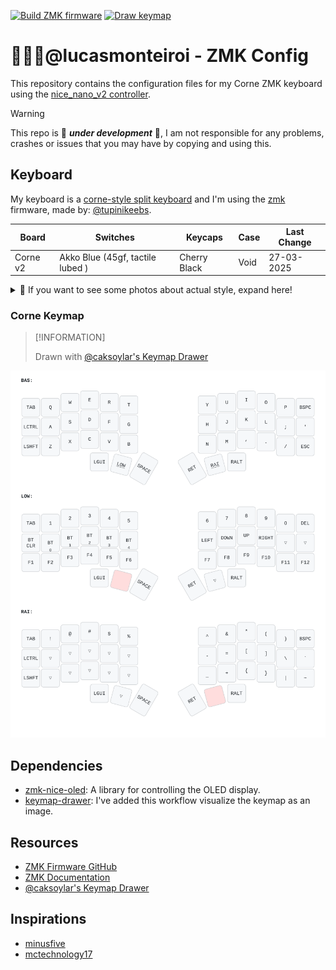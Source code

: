 [![Build ZMK firmware](https://github.com/lucasmonteiroi/zmk-config/actions/workflows/build.yml/badge.svg)](https://github.com/lucasmonteiroi/zmk-config/actions/workflows/build.yml) [![Draw keymap](https://github.com/lucasmonteiroi/zmk-config/actions/workflows/draw.yaml/badge.svg)](https://github.com/lucasmonteiroi/zmk-config/actions/workflows/draw.yaml)

# 👨🏾‍💻@lucasmonteiroi - ZMK Config
This repository contains the configuration files for my Corne ZMK keyboard using the [nice_nano_v2 controller](https://nicekeyboards.com/nice-nano/).

> [!WARNING]
>
> This repo is 🚧 **_under development_** 🚧, I am not responsible for any problems, crashes or issues that you may have by copying and using this.

## Keyboard

My keyboard is a [corne-style split keyboard](https://github.com/foostan/crkbd) and I'm using the [zmk](https://zmk.dev/) firmware, made by: [@tupinikeebs](https://www.instagram.com/tupinikeebs/).

| **Board**        | **Switches**    | **Keycaps**     | **Case**        | **Last Change**        |
|--------------|-------------|-------------|-------------|-------------|
| Corne v2      | Akko Blue (45gf, tactile lubed )      | Cherry Black      | Void      | 27-03-2025      |

<details>
    <summary>📸 If you want to see some photos about actual style, expand here!</summary>

![corne-top-view](./assets/corne-top-view.png)

![corne-front-view](./assets/corne-front-view.png)

![corne-with-mouse](./assets/corne-with-mouse-mx.png)

</details>

### Corne Keymap
> [!INFORMATION]
>
> Drawn with [@caksoylar's Keymap Drawer](https://github.com/caksoylar/keymap-drawer)

![corne-keymap](./keymap-drawer/corne.svg)

## Dependencies

- [zmk-nice-oled](https://github.com/mctechnology17/zmk-nice-oled): A library for controlling the OLED display.
- [keymap-drawer](https://github.com/caksoylar/keymap-drawer): I've added this workflow visualize the keymap as an image.

## Resources

- [ZMK Firmware GitHub](https://github.com/zmkfirmware/zmk)
- [ZMK Documentation](https://zmk.dev/docs)
- [@caksoylar's Keymap Drawer](https://github.com/caksoylar/keymap-drawer)

## Inspirations

- [minusfive](https://github.com/minusfive/zmk-config)
- [mctechnology17](https://github.com/mctechnology17/zmk-config)
